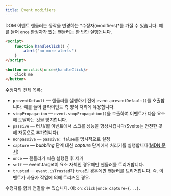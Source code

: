 ```yaml
---
title: Event modifiers
---
```


DOM 이벤트 핸들러는 동작을 변경하는 *수정자(modifiers)*를 가질 수 있습니다. 예를 들어 `once` 한정자가 있는 핸들러는 한 번만 실행됩니다.

```html
<script>
	function handleClick() {
		alert('no more alerts')
	}
</script>

<button on:click|once={handleClick}>
	Click me
</button>
```

수정자의 전체 목록:

* `preventDefault` — 핸들러를 실행하기 전에 `event.preventDefault()`를 호출합니다. 예를 들어 클라이언트 측 양식 처리에 유용합니다.
* `stopPropagation` — `event.stopPropagation()`을 호출하여 이벤트가 다음 요소에 도달하는 것을 방지합니다.
* `passive` — 터치/휠 이벤트에서 스크롤 성능을 향상시킵니다(Svelte는 안전한 곳에 자동으로 추가합니다).
* `nonpassive` — `passive: false`를 명시적으로 설정
* `capture` — *bubbling* 단계 대신 *capture* 단계에서 처리기를 실행합니다([MDN 문서](https://developer.mozilla.org/en-US/docs/Learn/JavaScript/Building_blocks/Events#Event_bubbling_and_capture))
* `once` — 핸들러가 처음 실행된 후 제거
* `self` — event.target이 요소 자체인 경우에만 핸들러를 트리거합니다.
* `trusted` — `event.isTrusted`가 `true`인 경우에만 핸들러를 트리거합니다. 즉. 이벤트가 사용자 작업에 의해 트리거된 경우.

수정자를 함께 연결할 수 있습니다. 예: `on:click|once|capture={...}`.
